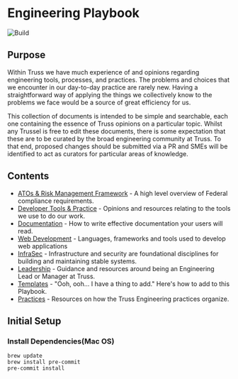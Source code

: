# Engineering Playbook

![Build](https://github.com/TrussWorks/Engineering-Playbook/actions/workflows/pre_commit.yaml/badge.svg)

## Purpose

Within Truss we have much experience of and opinions regarding engineering tools, processes, and practices. The problems and choices that we encounter in our day-to-day practice are rarely new. Having a straightforward way of applying the things we collectively know to the problems we face would be a source of great efficiency for us.

This collection of documents is intended to be simple and searchable, each one containing the essence of Truss opinions on a particular topic. Whilst any Trussel is free to edit these documents, there is some expectation that these are to be curated by the broad engineering community at Truss. To that end, proposed changes should be submitted via a PR and SMEs will be identified to act as curators for particular areas of knowledge.

## Contents

- [ATOs & Risk Management Framework](./compliance/README.md) - A high level overview of Federal compliance requirements.
- [Developer Tools & Practice](./developing/README.md) - Opinions and resources relating to the tools we use to do our work.
- [Documentation](./documentation/README.md) - How to write effective documentation your users will read.
- [Web Development](./web/README.md) - Languages, frameworks and tools used to develop web applications
- [InfraSec](./infrasec/README.md) - Infrastructure and security are foundational disciplines for building and maintaining stable systems.
- [Leadership](./leadership/README.md) - Guidance and resources around being an Engineering Lead or Manager at Truss.
- [Templates](./templates/README.md) - "Ooh, ooh... I have a thing to add." Here's how to add to this Playbook.
- [Practices](./practices/README.md) - Resources on how the Truss Engineering practices organize.

## Initial Setup

### Install Dependencies(Mac OS)

```
brew update
brew install pre-commit
pre-commit install
```
